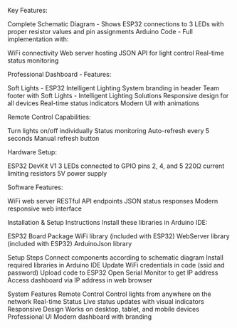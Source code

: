 Key Features:

Complete Schematic Diagram - Shows ESP32 connections to 3 LEDs with proper resistor values and pin assignments
Arduino Code - Full implementation with:

WiFi connectivity
Web server hosting
JSON API for light control
Real-time status monitoring


Professional Dashboard - Features:

Soft Lights - ESP32 Intelligent Lighting System branding in header
Team footer with Soft Lights - Intelligent Lighting Solutions
Responsive design for all devices
Real-time status indicators
Modern UI with animations


Remote Control Capabilities:

Turn lights on/off individually
Status monitoring
Auto-refresh every 5 seconds
Manual refresh button



Hardware Setup:

ESP32 DevKit V1
3 LEDs connected to GPIO pins 2, 4, and 5
220Ω current limiting resistors
5V power supply

Software Features:

WiFi web server
RESTful API endpoints
JSON status responses
Modern responsive web interface

Installation & Setup Instructions
Install these libraries in Arduino IDE:

ESP32 Board Package
WiFi library (included with ESP32)
WebServer library (included with ESP32)
ArduinoJson library

Setup Steps
Connect components according to schematic diagram
Install required libraries in Arduino IDE
Update WiFi credentials in code (ssid and password)
Upload code to ESP32
Open Serial Monitor to get IP address
Access dashboard via IP address in web browser

System Features
Remote Control
Control lights from anywhere on the network
Real-time Status
Live status updates with visual indicators
Responsive Design
Works on desktop, tablet, and mobile devices
Professional UI
Modern dashboard with branding
